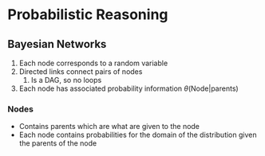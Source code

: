 # Probabilistic Reasoning

## Bayesian Networks

1. Each node corresponds to a random variable
2. Directed links connect pairs of nodes
	1. Is a DAG, so no loops
3. Each node has associated probability information $\theta(\text{Node}|\text{parents})$

### Nodes

- Contains parents which are what are given to the node
- Each node contains probabilities for the domain of the distribution given the parents of the node